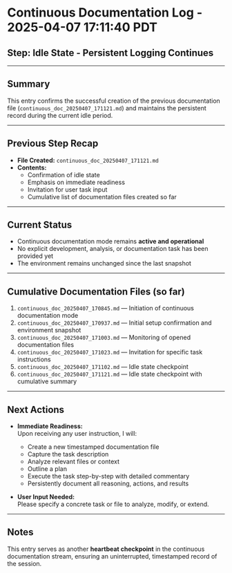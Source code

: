 # Continuous Documentation Log - 2025-04-07 17:11:40 PDT

## Step: Idle State - Persistent Logging Continues

---

## Summary

This entry confirms the successful creation of the previous documentation file (`continuous_doc_20250407_171121.md`) and maintains the persistent record during the current idle period.

---

## Previous Step Recap

- **File Created:** `continuous_doc_20250407_171121.md`
- **Contents:**  
  - Confirmation of idle state  
  - Emphasis on immediate readiness  
  - Invitation for user task input  
  - Cumulative list of documentation files created so far

---

## Current Status

- Continuous documentation mode remains **active and operational**
- No explicit development, analysis, or documentation task has been provided yet
- The environment remains unchanged since the last snapshot

---

## Cumulative Documentation Files (so far)

1. `continuous_doc_20250407_170845.md` — Initiation of continuous documentation mode
2. `continuous_doc_20250407_170937.md` — Initial setup confirmation and environment snapshot
3. `continuous_doc_20250407_171003.md` — Monitoring of opened documentation files
4. `continuous_doc_20250407_171023.md` — Invitation for specific task instructions
5. `continuous_doc_20250407_171102.md` — Idle state checkpoint
6. `continuous_doc_20250407_171121.md` — Idle state checkpoint with cumulative summary

---

## Next Actions

- **Immediate Readiness:**  
  Upon receiving any user instruction, I will:
  - Create a new timestamped documentation file
  - Capture the task description
  - Analyze relevant files or context
  - Outline a plan
  - Execute the task step-by-step with detailed commentary
  - Persistently document all reasoning, actions, and results

- **User Input Needed:**  
  Please specify a concrete task or file to analyze, modify, or extend.

---

## Notes

This entry serves as another **heartbeat checkpoint** in the continuous documentation stream, ensuring an uninterrupted, timestamped record of the session.
